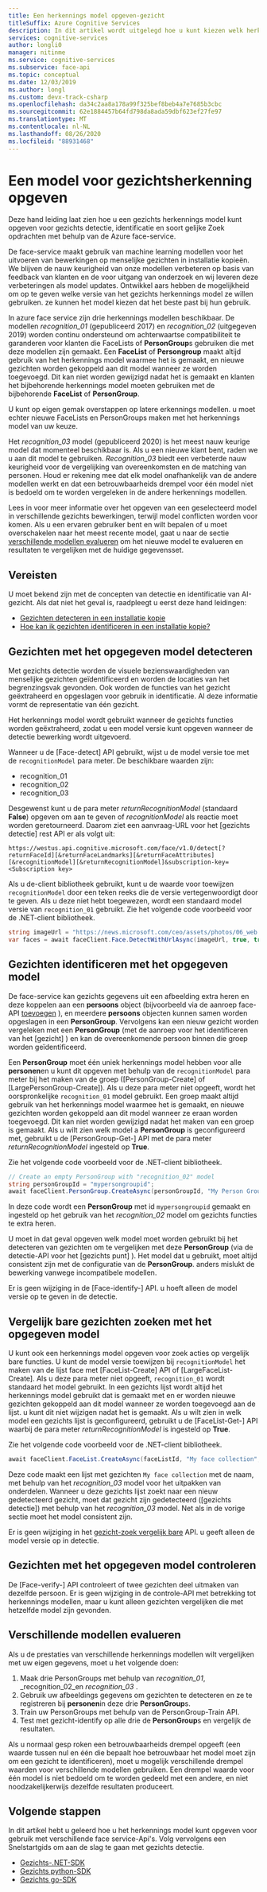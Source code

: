 ```yaml
---
title: Een herkennings model opgeven-gezicht
titleSuffix: Azure Cognitive Services
description: In dit artikel wordt uitgelegd hoe u kunt kiezen welk herkennings model u wilt gebruiken met uw Azure face-toepassing.
services: cognitive-services
author: longli0
manager: nitinme
ms.service: cognitive-services
ms.subservice: face-api
ms.topic: conceptual
ms.date: 12/03/2019
ms.author: longl
ms.custom: devx-track-csharp
ms.openlocfilehash: da34c2aa8a178a99f325bef8beb4a7e7685b3cbc
ms.sourcegitcommit: 62e1884457b64fd798da8ada59dbf623ef27fe97
ms.translationtype: MT
ms.contentlocale: nl-NL
ms.lasthandoff: 08/26/2020
ms.locfileid: "88931468"
---
```

# <a name="specify-a-face-recognition-model"></a>Een model voor gezichtsherkenning opgeven

Deze hand leiding laat zien hoe u een gezichts herkennings model kunt opgeven voor gezichts detectie, identificatie en soort gelijke Zoek opdrachten met behulp van de Azure face-service.

De face-service maakt gebruik van machine learning modellen voor het uitvoeren van bewerkingen op menselijke gezichten in installatie kopieën. We blijven de nauw keurigheid van onze modellen verbeteren op basis van feedback van klanten en de voor uitgang van onderzoek en wij leveren deze verbeteringen als model updates. Ontwikkel aars hebben de mogelijkheid om op te geven welke versie van het gezichts herkennings model ze willen gebruiken. ze kunnen het model kiezen dat het beste past bij hun gebruik.

In azure face service zijn drie herkennings modellen beschikbaar. De modellen _recognition_01_ (gepubliceerd 2017) en _recognition_02_ (uitgegeven 2019) worden continu ondersteund om achterwaartse compatibiliteit te garanderen voor klanten die FaceLists of **PersonGroup**s gebruiken die met deze modellen zijn gemaakt. Een **FaceList** of **Persongroup** maakt altijd gebruik van het herkennings model waarmee het is gemaakt, en nieuwe gezichten worden gekoppeld aan dit model wanneer ze worden toegevoegd. Dit kan niet worden gewijzigd nadat het is gemaakt en klanten het bijbehorende herkennings model moeten gebruiken met de bijbehorende **FaceList** of **PersonGroup**.

U kunt op eigen gemak overstappen op latere erkennings modellen. u moet echter nieuwe FaceLists en PersonGroups maken met het herkennings model van uw keuze.

Het _recognition_03_ model (gepubliceerd 2020) is het meest nauw keurige model dat momenteel beschikbaar is. Als u een nieuwe klant bent, raden we u aan dit model te gebruiken. _Recognition_03_ biedt een verbeterde nauw keurigheid voor de vergelijking van overeenkomsten en de matching van personen. Houd er rekening mee dat elk model onafhankelijk van de andere modellen werkt en dat een betrouwbaarheids drempel voor één model niet is bedoeld om te worden vergeleken in de andere herkennings modellen.

Lees in voor meer informatie over het opgeven van een geselecteerd model in verschillende gezichts bewerkingen, terwijl model conflicten worden voor komen. Als u een ervaren gebruiker bent en wilt bepalen of u moet overschakelen naar het meest recente model, gaat u naar de sectie [verschillende modellen evalueren](#evaluate-different-models) om het nieuwe model te evalueren en resultaten te vergelijken met de huidige gegevensset.


## <a name="prerequisites"></a>Vereisten

U moet bekend zijn met de concepten van detectie en identificatie van AI-gezicht. Als dat niet het geval is, raadpleegt u eerst deze hand leidingen:

* [Gezichten detecteren in een installatie kopie](HowtoDetectFacesinImage.md)
* [Hoe kan ik gezichten identificeren in een installatie kopie?](HowtoIdentifyFacesinImage.md)

## <a name="detect-faces-with-specified-model"></a>Gezichten met het opgegeven model detecteren

Met gezichts detectie worden de visuele bezienswaardigheden van menselijke gezichten geïdentificeerd en worden de locaties van het begrenzingsvak gevonden. Ook worden de functies van het gezicht geëxtraheerd en opgeslagen voor gebruik in identificatie. Al deze informatie vormt de representatie van één gezicht.

Het herkennings model wordt gebruikt wanneer de gezichts functies worden geëxtraheerd, zodat u een model versie kunt opgeven wanneer de detectie bewerking wordt uitgevoerd.

Wanneer u de [Face-detect] API gebruikt, wijst u de model versie toe met de `recognitionModel` para meter. De beschikbare waarden zijn:
* recognition_01
* recognition_02
* recognition_03


Desgewenst kunt u de para meter _returnRecognitionModel_ (standaard **False**) opgeven om aan te geven of _recognitionModel_ als reactie moet worden geretourneerd. Daarom ziet een aanvraag-URL voor het [gezichts detectie] rest API er als volgt uit:

`https://westus.api.cognitive.microsoft.com/face/v1.0/detect[?returnFaceId][&returnFaceLandmarks][&returnFaceAttributes][&recognitionModel][&returnRecognitionModel]&subscription-key=<Subscription key>`

Als u de-client bibliotheek gebruikt, kunt u de waarde voor toewijzen `recognitionModel` door een teken reeks die de versie vertegenwoordigt door te geven. Als u deze niet hebt toegewezen, wordt een standaard model versie van `recognition_01` gebruikt. Zie het volgende code voorbeeld voor de .NET-client bibliotheek.

```csharp
string imageUrl = "https://news.microsoft.com/ceo/assets/photos/06_web.jpg";
var faces = await faceClient.Face.DetectWithUrlAsync(imageUrl, true, true, recognitionModel: "recognition_01", returnRecognitionModel: true);
```

## <a name="identify-faces-with-specified-model"></a>Gezichten identificeren met het opgegeven model

De face-service kan gezichts gegevens uit een afbeelding extra heren en deze koppelen aan een **persoons** object (bijvoorbeeld via de aanroep face-API [toevoegen](https://westus.dev.cognitive.microsoft.com/docs/services/563879b61984550e40cbbe8d/operations/563879b61984550f3039523b) ), en meerdere **persoons** objecten kunnen samen worden opgeslagen in een **PersonGroup**. Vervolgens kan een nieuw gezicht worden vergeleken met een **PersonGroup** (met de aanroep voor het identificeren van het [gezicht] ) en kan de overeenkomende persoon binnen die groep worden geïdentificeerd.

Een **PersonGroup** moet één uniek herkennings model hebben voor alle **personen**en u kunt dit opgeven met behulp van de `recognitionModel` para meter bij het maken van de groep ([PersonGroup-Create] of [LargePersonGroup-Create]). Als u deze para meter niet opgeeft, wordt het oorspronkelijke `recognition_01` model gebruikt. Een groep maakt altijd gebruik van het herkennings model waarmee het is gemaakt, en nieuwe gezichten worden gekoppeld aan dit model wanneer ze eraan worden toegevoegd. Dit kan niet worden gewijzigd nadat het maken van een groep is gemaakt. Als u wilt zien welk model a **PersonGroup** is geconfigureerd met, gebruikt u de [PersonGroup-Get-] API met de para meter _returnRecognitionModel_ ingesteld op **True**.

Zie het volgende code voorbeeld voor de .NET-client bibliotheek.

```csharp
// Create an empty PersonGroup with "recognition_02" model
string personGroupId = "mypersongroupid";
await faceClient.PersonGroup.CreateAsync(personGroupId, "My Person Group Name", recognitionModel: "recognition_02");
```

In deze code wordt een **PersonGroup** met id `mypersongroupid` gemaakt en ingesteld op het gebruik van het _recognition_02_ model om gezichts functies te extra heren.

U moet in dat geval opgeven welk model moet worden gebruikt bij het detecteren van gezichten om te vergelijken met deze **PersonGroup** (via de detectie-API voor het [gezichts punt] ). Het model dat u gebruikt, moet altijd consistent zijn met de configuratie van de **PersonGroup**. anders mislukt de bewerking vanwege incompatibele modellen.

Er is geen wijziging in de [Face-identify-] API. u hoeft alleen de model versie op te geven in de detectie.

## <a name="find-similar-faces-with-specified-model"></a>Vergelijk bare gezichten zoeken met het opgegeven model

U kunt ook een herkennings model opgeven voor zoek acties op vergelijk bare functies. U kunt de model versie toewijzen bij `recognitionModel` het maken van de lijst face met [FaceList-Create] API of [LargeFaceList-Create]. Als u deze para meter niet opgeeft, `recognition_01` wordt standaard het model gebruikt. In een gezichts lijst wordt altijd het herkennings model gebruikt dat is gemaakt met en er worden nieuwe gezichten gekoppeld aan dit model wanneer ze worden toegevoegd aan de lijst. u kunt dit niet wijzigen nadat het is gemaakt. Als u wilt zien in welk model een gezichts lijst is geconfigureerd, gebruikt u de [FaceList-Get-] API waarbij de para meter _returnRecognitionModel_ is ingesteld op **True**.

Zie het volgende code voorbeeld voor de .NET-client bibliotheek.

```csharp
await faceClient.FaceList.CreateAsync(faceListId, "My face collection", recognitionModel: "recognition_03");
```

Deze code maakt een lijst met gezichten `My face collection` met de naam, met behulp van het _recognition_03_ model voor het uitpakken van onderdelen. Wanneer u deze gezichts lijst zoekt naar een nieuw gedetecteerd gezicht, moet dat gezicht zijn gedetecteerd ([gezichts detectie]) met behulp van het _recognition_03_ model. Net als in de vorige sectie moet het model consistent zijn.

Er is geen wijziging in het [gezicht-zoek vergelijk bare] API. u geeft alleen de model versie op in detectie.

## <a name="verify-faces-with-specified-model"></a>Gezichten met het opgegeven model controleren

De [Face-verify-] API controleert of twee gezichten deel uitmaken van dezelfde persoon. Er is geen wijziging in de controle-API met betrekking tot herkennings modellen, maar u kunt alleen gezichten vergelijken die met hetzelfde model zijn gevonden.

## <a name="evaluate-different-models"></a>Verschillende modellen evalueren

Als u de prestaties van verschillende herkennings modellen wilt vergelijken met uw eigen gegevens, moet u het volgende doen:
1. Maak drie PersonGroups met behulp van _recognition_01_, _recognition_02_en _recognition_03_ .
1. Gebruik uw afbeeldings gegevens om gezichten te detecteren en ze te registreren bij **personen**in deze drie **PersonGroup**s. 
1. Train uw PersonGroups met behulp van de PersonGroup-Train API.
1. Test met gezicht-identify op alle drie de **PersonGroup**s en vergelijk de resultaten.


Als u normaal gesp roken een betrouwbaarheids drempel opgeeft (een waarde tussen nul en één die bepaalt hoe betrouwbaar het model moet zijn om een gezicht te identificeren), moet u mogelijk verschillende drempel waarden voor verschillende modellen gebruiken. Een drempel waarde voor één model is niet bedoeld om te worden gedeeld met een andere, en niet noodzakelijkerwijs dezelfde resultaten produceert.

## <a name="next-steps"></a>Volgende stappen

In dit artikel hebt u geleerd hoe u het herkennings model kunt opgeven voor gebruik met verschillende face service-Api's. Volg vervolgens een Snelstartgids om aan de slag te gaan met gezichts detectie.

* [Gezichts-.NET-SDK](../Quickstarts/csharp-sdk.md)
* [Gezichts python-SDK](../Quickstarts/python-sdk.md)
* [Gezichts go-SDK](../Quickstarts/go-sdk.md)

[Face - Detecteren]: https://westus.dev.cognitive.microsoft.com/docs/services/563879b61984550e40cbbe8d
[Gezicht-zoek vergelijk bare]: https://westus.dev.cognitive.microsoft.com/docs/services/563879b61984550e40cbbe8d/operations/563879b61984550f30395237
[Face - Identificeren]: https://westus.dev.cognitive.microsoft.com/docs/services/563879b61984550e40cbbe8d/operations/563879b61984550f30395239
[Face-verifiëren]: https://westus.dev.cognitive.microsoft.com/docs/services/563879b61984550e40cbbe8d/operations/563879b61984550f3039523a
[PersonGroup - Create]: https://westus.dev.cognitive.microsoft.com/docs/services/563879b61984550e40cbbe8d/operations/563879b61984550f30395244
[PersonGroup-Get]: https://westus.dev.cognitive.microsoft.com/docs/services/563879b61984550e40cbbe8d/operations/563879b61984550f30395246
[PersonGroup Person - Add Face]: https://westus.dev.cognitive.microsoft.com/docs/services/563879b61984550e40cbbe8d/operations/563879b61984550f3039523b
[PersonGroup - Train]: https://westus.dev.cognitive.microsoft.com/docs/services/563879b61984550e40cbbe8d/operations/563879b61984550f30395249
[LargePersonGroup - Create]: https://westus.dev.cognitive.microsoft.com/docs/services/563879b61984550e40cbbe8d/operations/599acdee6ac60f11b48b5a9d
[FaceList-maken]: https://westus.dev.cognitive.microsoft.com/docs/services/563879b61984550e40cbbe8d/operations/563879b61984550f3039524b
[FaceList-Get]: https://westus.dev.cognitive.microsoft.com/docs/services/563879b61984550e40cbbe8d/operations/563879b61984550f3039524c
[LargeFaceList-maken]: https://westus.dev.cognitive.microsoft.com/docs/services/563879b61984550e40cbbe8d/operations/5a157b68d2de3616c086f2cc
